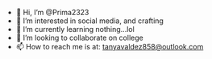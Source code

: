 - 👋 Hi, I’m @Prima2323
- 👀 I’m interested in social media, and crafting 
- 🌱 I’m currently learning nothing...lol
- 💞️ I’m looking to collaborate on college 
- 📫 How to reach me is at: tanyavaldez858@outlook.com 

<!---
Prima2323/Prima2323 is a ✨ special ✨ repository because its `README.md` (this file) appears on your GitHub profile.
You can click the Preview link to take a look at your changes.
--->
